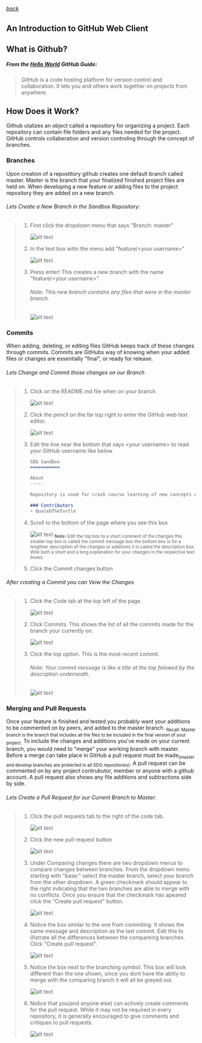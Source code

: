 ###### [back](../../README.md)
An Introduction to GitHub Web Client
-------------
## What is Github?
##### From the [Hello World][0] GitHub Guide:

>GitHub is a code hosting platform for version control and collaboration. It lets you and others work together on projects from anywhere.

## How Does it Work?

Github utalizes an object called a repository for organizing a project. Each repository can contain file folders and any files needed for the project. GitHub controls collaberation and version controling through the concept of branches.

### Branches

Upon creation of a repostitory github creates one default branch called master. Master is the branch that your finalized finished project files are held on. When developing a new feature or adding files to the project repository they are added on a new branch.

###### Lets Create a New Branch in the Sandbox Repository:
> 1. First click the dropdown menu that says "Branch: master"
> 
>     ![alt text][img1]
> 1. In the text box witin the menu add "feature/\<your username\>"
> 
>     ![alt text][img2]
> 1. Press enter! This creates a new branch with the name "feature/\<your username\>".
>     ###### Note: This new branch contains any files that were in the master branch.
>     ![alt text][img3]

### Commits

When adding, deleting, or editing files GitHub keeps track of these changes through commits. Commits are GitHubs way of knowing when your added files or changes are essentially "final", or ready for release.

###### Lets Change and Commit those changes on our Branch
> 1. Click on the README.md file when on your branch
>
>      ![alt text][img4]
> 1. Click the pencil on the far top right to enter the GitHub web text editor.
>
>      ![alt text][img5]
> 1. Edit the line near the bottom that says \<your username\> to read your GitHub username like below
>    ```markdown
>    SDG Sandbox
>    ===========
>    
>    About
>    -----
>    
>    Repository is used for crash course learning of new concepts and technology, as well as to help people get aquainted with over git, github, and git-flow concepts. Code is not overly **maintained** or **protected**.
>    
>    ### Contributors
>    + QualebTheTurtle
>    ```
> 1. Scroll to the bottom of the page where you see this box
>
>      ![alt text][img6]
>    <sub><b>Note:</b> Edit the top box to a short comment of the changes this smaller top box is called the commit message box the bottom box is for a lengthier description of the changes or additions it is called the description box. Wite both a short and a long explanation for your changes in the respective text boxes.<sub>
> 
> 1. Click the Commit changes button
> 
###### After creating a Commit you can Veiw the Changes
> 1. Click the Code tab at the top left of the page.
>
>      ![alt text][img7]
> 1. Click Commits. This shows the list of all the commits made for the branch your currently on.
>
>      ![alt text][img8]
> 1. Click the top option. This is the most recent commit.
>      ###### Note: Your commit message is like a title at the top folowed by the description underneath.
>      ![alt text][img9]

### Merging and Pull Requests
Once your feature is finished and tested you probably want your additions to be commented on by peers, and added to the master branch. <sub>Recall: Master branch is the branch that includes all the files to be included in the final version of your project.</sub> To include the changes and additions you've made on your current branch, you would need to "merge" your working branch with master. Before a merge can take place in GitHub a pull request must be made<sub>(master and develop branches are protected in all SDG repositories)</sub>. A pull request can be commented on by any project contrubutor, member or anyone with a github account. A pull request also shows any file additions and subtractions side by side.

###### Lets Create a Pull Request for our Current Branch to Master:
> 1. Click the pull requests tab to the right of the code tab.
>
>      ![alt text][img10]
> 1. Click the new pull request button
> 
>      ![alt text][img11]
> 1. Under Comparing changes there are two dropdown menus to compare changes between branches. From the dropdown menu starting with "base:" select the master branch, select your branch from the other dropdown. A green checkmark should appear to the right indicating that the two branches are able to merge with no conflicts. Once you ensure that the checkmark has apeared click the "Create pull request" button.
>
>      ![alt text][img12]
> 1. Notice the box similar to the one from commiting. It shows the same message and description as the last commit. Edit this to illistrate all the differences between the compareing branches. Click "Create pull request".
>
>      ![alt text][img13]
> 1. Notice the box next to the branching symbol. This box will look different than the one shown, since you dont have the ablity to merge with the comparing branch it will all be greyed out.
>
>      ![alt text][img14]
> 1. Notice that you(and anyone else) can actively create comments for the pull request. While it may not be required in every repository, it is generally encouraged to give comments and critiques to pull requests.
>
>      ![alt text][img15]


[0]: https://guides.github.com/activities/hello-world/ "GitHub Hello World"
[img1]: ../img/step1.png "Tutorial img 1 shows branch step 1 visual taken by Caleb Wagner."
[img2]: ../img/step2.png "Tutorial img 2 shows branch step 2 visual taken by Caleb Wagner."
[img3]: ../img/step3.png "Tutorial img 3 shows branch step 3 visual taken by Caleb Wagner."
[img4]: ../img/step4.png "Tutorial img 4 shows commits step 1 visual taken by Caleb Wagner."
[img5]: ../img/step5.png "Tutorial img 5 shows commits step 2 visual taken by Caleb Wagner."
[img6]: ../img/step6.png "Tutorial img 6 shows commits step 4 visual taken by Caleb Wagner."
[img7]: ../img/step7.png "Tutorial img 7 shows commit changes step 1 visual taken by Caleb Wagner."
[img8]: ../img/step8.png "Tutorial img 8 shows commit changes step 2 visual taken by Caleb Wagner."
[img9]: ../img/step9.png "Tutorial img 9 shows commit changes step 3 visual taken by Caleb Wagner."
[img10]: ../img/step10.png "Tutorial img 10 shows merge/pull requests step 1 visual taken by Caleb Wagner."
[img11]: ../img/step11.png "Tutorial img 11 shows merge/pull requests step 2 visual taken by Caleb Wagner."
[img12]: ../img/step12.png "Tutorial img 12 shows merge/pull requests step 3 visual taken by Caleb Wagner."
[img13]: ../img/step13.png "Tutorial img 13 shows merge/pull requests step 4 visual taken by Caleb Wagner."
[img14]: ../img/step14.png "Tutorial img 15 shows merge/pull requests step 5 visual taken by Caleb Wagner."
[img15]: ../img/step15.png "Tutorial img 15 shows merge/pull requests step 6 visual taken by Caleb Wagner."

